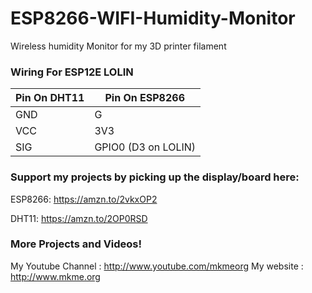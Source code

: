 # ESP8266-WIFI-Humidity-Monitor
Wireless humidity Monitor for my 3D printer filament

### Wiring For ESP12E LOLIN 

| Pin On DHT11| Pin On ESP8266|
| ------------- |----------------|
| GND     | G |
| VCC     | 3V3 |
| SIG    | GPIO0 (D3 on LOLIN) |



### Support my projects by picking up the display/board here:

ESP8266: https://amzn.to/2vkxOP2

DHT11: https://amzn.to/2OP0RSD

### More Projects and Videos!
My Youtube Channel  : http://www.youtube.com/mkmeorg
My website   : http://www.mkme.org
